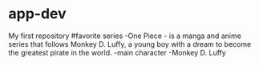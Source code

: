 # app-dev
My first repository 
#favorite series 
-One Piece - is a manga and anime series that follows Monkey D. Luffy, a young boy with a dream to become the greatest pirate in the world.
-main character 
-Monkey D. Luffy

